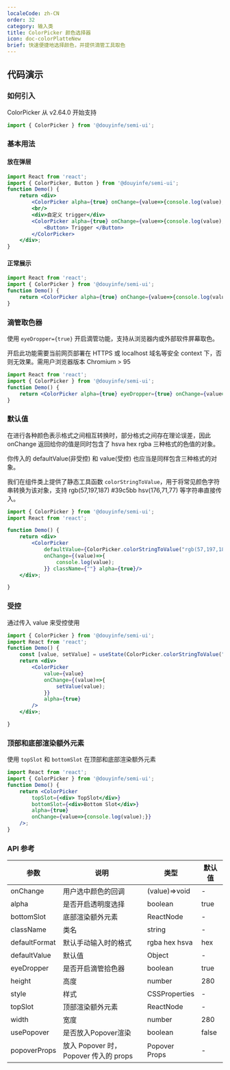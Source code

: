 ```yaml
---
localeCode: zh-CN
order: 32
category: 输入类
title: ColorPicker 颜色选择器
icon: doc-colorPlatteNew
brief: 快速便捷地选择颜色，并提供滴管工具取色
---
```




## 代码演示

### 如何引入

ColorPicker 从 v2.64.0 开始支持

```jsx import
import { ColorPicker } from '@douyinfe/semi-ui';
```


### 基本用法

#### 放在弹层

```jsx live=true
import React from 'react';
import { ColorPicker, Button } from '@douyinfe/semi-ui';
function Demo() {
    return <div>
        <ColorPicker alpha={true} onChange={value=>{console.log(value);}} usePopover={true}/>
        <br/>
        <div>自定义 trigger</div>
        <ColorPicker alpha={true} onChange={value=>{console.log(value);}} usePopover={true}>
            <Button> Trigger </Button>
        </ColorPicker>
    </div>;
}

```

#### 正常展示
```jsx live=true
import React from 'react';
import { ColorPicker } from '@douyinfe/semi-ui';
function Demo() {
    return <ColorPicker alpha={true} onChange={value=>{console.log(value);}}/>;
}

```

### 滴管取色器

使用 `eyeDropper={true}` 开启滴管功能，支持从浏览器内或外部软件屏幕取色。

<Notice title='注意事项'>
开启此功能需要当前网页部署在 HTTPS 或 localhost 域名等安全 context 下，否则无效果。需用户浏览器版本 Chromium > 95
</Notice>


```jsx live=true
import React from 'react';
import { ColorPicker } from '@douyinfe/semi-ui';
function Demo() {
    return <ColorPicker alpha={true} eyeDropper={true} onChange={value=>{console.log(value);}}/>;
}

```

### 默认值
在进行各种颜色表示格式之间相互转换时，部分格式之间存在理论误差，因此 onChange 返回给你的值是同时包含了 hsva hex rgba 三种格式的色值的对象。

你传入的 defaultValue(非受控) 和 value(受控) 也应当是同样包含三种格式的对象。

我们在组件类上提供了静态工具函数 `colorStringToValue`，用于将常见颜色字符串转换为该对象，支持 rgb(57,197,187) #39c5bb hsv(176,71,77) 等字符串直接传入。

```jsx live=true
import { ColorPicker } from '@douyinfe/semi-ui';
import React from 'react';

function Demo() {
    return <div>
        <ColorPicker 
            defaultValue={ColorPicker.colorStringToValue("rgb(57,197,187)")}
            onChange={(value)=>{
                console.log(value);
            }} className={""} alpha={true}/>
    </div>;

}

```

### 受控

通过传入 value 来受控使用

```jsx live=true
import { ColorPicker } from '@douyinfe/semi-ui';
import React from 'react';
function Demo() {
    const [value, setValue] = useState(ColorPicker.colorStringToValue("#39c5bb"));
    return <div>
        <ColorPicker
            value={value}
            onChange={(value)=>{
                setValue(value);
            }}
            alpha={true}
        />
    </div>;

}

```


### 顶部和底部渲染额外元素

使用 `topSlot` 和 `bottomSlot` 在顶部和底部渲染额外元素

```jsx live=true
import React from 'react';
import { ColorPicker } from '@douyinfe/semi-ui';
function Demo() {
    return <ColorPicker
        topSlot={<div> TopSlot</div>}
        bottomSlot={<div>Bottom Slot</div>}
        alpha={true}
        onChange={value=>{console.log(value);}}
    />;
}

```

### API 参考

| 参数            | 说明         | 类型            | 默认值  |
|---------------|------------|---------------|------|
| onChange | 用户选中颜色的回调 | (value)=>void | - |
| alpha         | 是否开启透明度选择  | boolean       | true |
| bottomSlot | 底部渲染额外元素 | ReactNode | - |
| className | 类名 | string | - |
| defaultFormat | 默认手动输入时的格式 | rgba hex hsva | hex  |
| defaultValue  | 默认值        | Object        | -    |
| eyeDropper    | 是否开启滴管拾色器  | boolean       | true |
| height | 高度 | number | 280 |
| style | 样式 | CSSProperties | - | 
| topSlot | 顶部渲染额外元素 | ReactNode | - |
| width         | 宽度         | number        | 280  |
| usePopover | 是否放入Popover渲染 | boolean | false |
| popoverProps | 放入 Popover 时，Popover 传入的 props | Popover Props | - |

